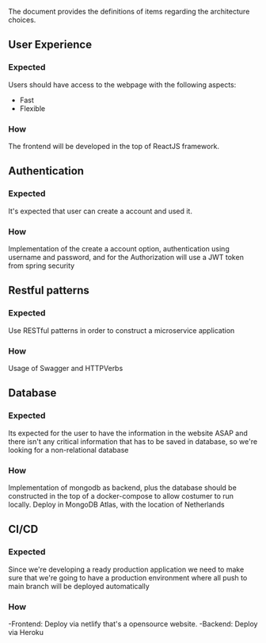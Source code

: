 The document provides the definitions of items regarding the architecture choices.

## User Experience

### Expected

Users should have access to the webpage with the following aspects:
- Fast
- Flexible

### How

The frontend will be developed in the top of ReactJS framework.


## Authentication

### Expected

It's expected that user can create a account and used it.

### How

Implementation of the create a account option, authentication using username and password, and for the Authorization will use a JWT token from spring security


## Restful patterns

### Expected

Use RESTful patterns in order to construct a microservice application

### How

Usage of Swagger and HTTPVerbs

## Database

### Expected

Its expected for the user to have the information in the website ASAP and there isn't any critical information that has to be saved in database, so we're looking for a non-relational database

### How

Implementation of mongodb as backend, plus the database should be constructed in the top of a docker-compose to allow costumer to run locally.
Deploy in MongoDB Atlas, with the location of Netherlands

## CI/CD

### Expected

Since we're developing a ready production application we need to make sure that we're going to have a production environment where all push to main branch will be deployed automatically

### How

-Frontend: Deploy via netlify that's a opensource website.
-Backend: Deploy via Heroku